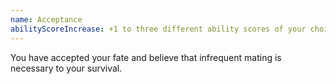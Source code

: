 ```yaml
---
name: Acceptance
abilityScoreIncrease: +1 to three different ability scores of your choice
---
```

You have accepted your fate and believe that infrequent mating is necessary to your survival.
